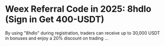 # Weex Referral Code in 2025: 8hdlo (Sign in Get 400-USDT)
By using  "8hdlo" during registration, traders can receive up to 30,000 USDT in bonuses and enjoy a 20% discount on trading ...
